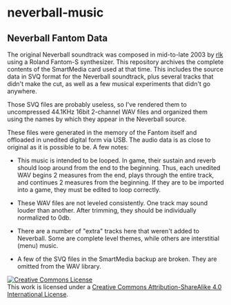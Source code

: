 # neverball-music

## Neverball Fantom Data

The original Neverball soundtrack was composed in mid-to-late 2003 by [rlk](https://github.com/rlk) using a Roland Fantom-S synthesizer. This repository archives the complete contents of the SmartMedia card used at that time. This includes the source data in SVQ format for the Neverball soundtrack, plus several tracks that didn't make the cut, as well as a few musical experiments that didn't go anywhere.

Those SVQ files are probably useless, so I've rendered them to uncompressed 44.1KHz 16bit 2-channel WAV files and organized them using the names by which they appear in the Neverball source.

These files were generated in the memory of the Fantom itself and offloaded in unedited digital form via USB. The audio data is as close to original as it is possible to be. A few notes:

- This music is intended to be looped. In game, their sustain and reverb should loop around from the end to the beginning. Thus, each unedited WAV begins 2 measures from the end, plays through the entire track, and continues 2 measures from the beginning. If they are to be imported into a game, they must be edited to loop correctly.

- These WAV files are not leveled consistently. One track may sound louder than another. After trimming, they should be individually normalized to 0db.

- There are a number of "extra" tracks here that weren't added to Neverball. Some are complete level themes, while others are interstitial (menu) music.

- A few of the SVQ files in the SmartMedia backup are broken. They are omitted from the WAV library.

<a rel="license" href="http://creativecommons.org/licenses/by-sa/4.0/"><img alt="Creative Commons License" style="border-width:0" src="https://i.creativecommons.org/l/by-sa/4.0/88x31.png" /></a><br />This work is licensed under a <a rel="license" href="http://creativecommons.org/licenses/by-sa/4.0/">Creative Commons Attribution-ShareAlike 4.0 International License</a>.
